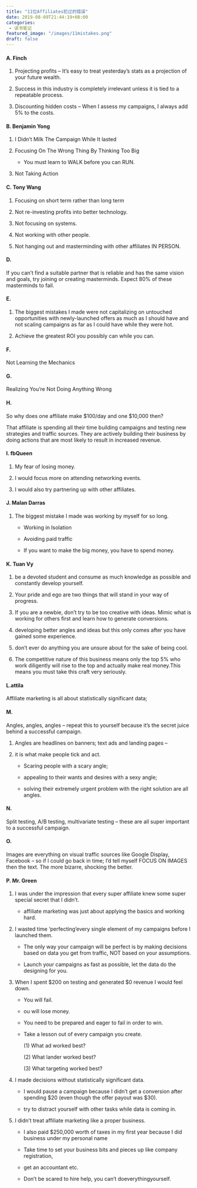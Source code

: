 ```yaml
---
title: "11位Affiliates犯过的错误"
date: 2019-08-09T21:44:19+08:00
categories: 
 - 读书笔记
featured_image: "/images/11mistakes.png"
draft: false
---
```



#### A.	Finch

1.  Projecting profits – It’s easy to treat yesterday’s stats as a projection of your future wealth.

2.	Success in this industry is completely irrelevant unless it is tied to a repeatable process.

3.	Discounting hidden costs – When I assess my campaigns, I always add 5% to the costs.

#### B.	Benjamin Yong

1.	I Didn’t Milk The Campaign While It lasted

2.	Focusing On The Wrong Thing By Thinking Too Big

	- You must learn to WALK before you can RUN.

3.	Not Taking Action
<!--more-->

#### C.	Tony Wang

1.	Focusing on short term rather than long term

2.	Not re-investing profits into better technology.

3.	Not focusing on systems.

4.	Not working with other people.

5.	Not hanging out and masterminding with other affiliates IN PERSON.

#### D.	
If you can’t find a suitable partner that is reliable and has the same vision and goals, try joining
or creating masterminds. Expect 80% of these masterminds to fail.

#### E.	
1. The biggest mistakes I made were not capitalizing on untouched opportunities with newly-launched offers as much as I should have and not scaling campaigns as far as I could have while they were hot.

2. Achieve the greatest ROI you possibly can while you can.

#### F.
Not Learning the Mechanics

#### G.
Realizing You’re Not Doing Anything Wrong

#### H.	

So why does one affiliate make $100/day and one $10,000 then?

That affiliate is spending all their time building campaigns and testing new strategies and traffic sources. They are actively building their business by doing actions that are most likely to result in increased revenue.

#### I.	fbQueen

1.	My fear of losing money.

2.	I would focus more on attending networking events.

3.	I would also try partnering up with other affiliates.

#### J.	Malan Darras

1.	The biggest mistake I made was working by myself for so long.

	- Working in Isolation

	- Avoiding paid traffic

	- If you want to make the big money, you have to spend money.

#### K.	Tuan Vy

1.	be a devoted student and consume as much knowledge as possible and constantly develop yourself.

2.	Your pride and ego are two things that will stand in your way of progress.

3.	If you are a newbie, don’t try to be too creative with ideas.  Mimic what is working for others first and learn how to generate conversions.

4.	developing better angles and ideas but this only comes after you have gained some experience.

5.	don’t ever do anything you are unsure about for the sake of being cool.

6.	The competitive nature of this business means only the top 5% who work diligently will rise to the top and actually make real money.This means you must take this craft very seriously.

#### L.attila

Affiliate marketing is all about statistically significant data;

#### M.	
Angles, angles, angles – repeat this to yourself because it’s the secret juice behind a successful campaign.

1. Angles are headlines on banners; text ads and landing pages –

2. it is what make people tick and act.

	- Scaring people with a scary angle;

	- appealing to their wants and desires with a sexy angle;

	- solving their extremely urgent problem with the right solution are all angles.

#### N.	
Split testing, A/B testing, multivariate testing – these are all super important to a successful campaign.

#### O.	
Images are everything on visual traffic sources like Google Display, Facebook – so if I could go back in time; I’d tell myself FOCUS ON IMAGES then the text. The more bizarre, shocking the better.

#### P.	Mr. Green

1.	I was under the impression that every super affiliate knew some super special secret that I didn’t.

	- affiliate marketing was just about applying the basics and working hard.

2.	I wasted time ‘perfecting’every single element of my campaigns before I launched them.

	- The only way your campaign will be perfect is by making decisions based on data you get from traffic, NOT based on your assumptions.

	- Launch your campaigns as fast as possible, let the data do the designing for you.

3.	When I spent $200 on testing and generated $0 revenue I would feel down.

	- You will fail.

	- ou will lose money.

	- You need to be prepared and eager to fail in order to win.

	- Take a lesson out of every campaign you create.

  		(1)	What ad worked best?

  		(2)	What lander worked best?

  		(3)	What targeting worked best?

4. I made decisions without statistically significant data.

	-  I would pause a campaign because I didn’t get a conversion after spending $20 (even though the offer payout was $30).

	-  try to distract yourself with other tasks while data is coming in.

5. I didn’t treat affiliate marketing like a proper business.

	- I also paid $250,000 worth of taxes in my first year because I did business under my personal name

	- Take time to set your business bits and pieces up like company registration,

	- get an accountant etc.

	- Don’t be scared to hire help, you can’t doeverythingyourself.

